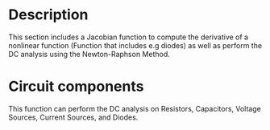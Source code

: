 # Description
This section includes a Jacobian function to compute the derivative of a nonlinear function (Function that includes e.g diodes) as well as perform the DC analysis using the Newton-Raphson Method.
# Circuit components
This function can perform the DC analysis on Resistors, Capacitors, Voltage Sources, Current Sources, and Diodes. 
